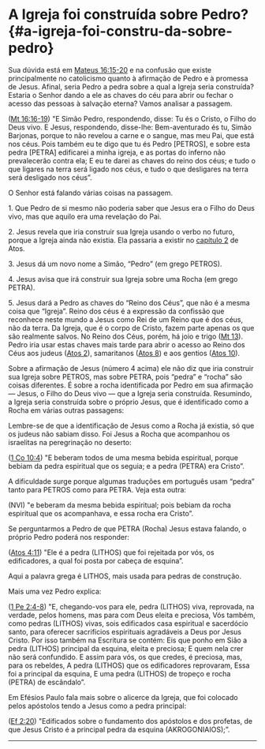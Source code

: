 # A Igreja foi construída sobre Pedro? {#a-igreja-foi-constru-da-sobre-pedro}

Sua dúvida está em [Mateus 16:15-20](http://bibliaonline.com.br/acf/mt/16/15-20) e na confusão que existe principalmente no catolicismo quanto à afirmação de Pedro e à promessa de Jesus. Afinal, seria Pedro a pedra sobre a qual a Igreja seria construída? Estaria o Senhor dando a ele as chaves do céu para abrir ou fechar o acesso das pessoas à salvação eterna? Vamos analisar a passagem.

([Mt 16:16-19](http://bibliaonline.com.br/acf/mt/16/16-19)) &quot;E Simão Pedro, respondendo, disse: Tu és o Cristo, o Filho do Deus vivo. E Jesus, respondendo, disse-lhe: Bem-aventurado és tu, Simão Barjonas, porque to não revelou a carne e o sangue, mas meu Pai, que está nos céus. Pois também eu te digo que tu és Pedro [PETROS], e sobre esta pedra [PETRA] edificarei a minha igreja, e as portas do inferno não prevalecerão contra ela; E eu te darei as chaves do reino dos céus; e tudo o que ligares na terra será ligado nos céus, e tudo o que desligares na terra será desligado nos céus”.

O Senhor está falando várias coisas na passagem.

​1\. Que Pedro de si mesmo não poderia saber que Jesus era o Filho do Deus vivo, mas que aquilo era uma revelação do Pai.

​2\. Jesus revela que iria construir sua Igreja usando o verbo no futuro, porque a Igreja ainda não existia. Ela passaria a existir no [capítulo 2](http://bibliaonline.com.br/acf/atos/2) de Atos.

​3\. Jesus dá um novo nome a Simão, “Pedro” (em grego PETROS).

​4\. Jesus avisa que irá construir sua Igreja sobre uma Rocha (em grego PETRA).

​5\. Jesus dará a Pedro as chaves do “Reino dos Céus”, que não é a mesma coisa que “Igreja”. Reino dos céus é a expressão da confissão que reconhece neste mundo a Jesus como Rei de um Reino que é dos céus, não da terra. Da Igreja, que é o corpo de Cristo, fazem parte apenas os que são realmente salvos. No Reino dos Céus, porém, há joio e trigo ([Mt 13](http://bibliaonline.com.br/acf/mt/13)). Pedro iria usar estas chaves mais tarde para abrir o acesso ao Reino dos Céus aos judeus ([Atos 2](http://bibliaonline.com.br/acf/atos/2)), samaritanos ([Atos 8](http://bibliaonline.com.br/acf/atos/8)) e aos gentios ([Atos 10](http://bibliaonline.com.br/acf/atos/10)).

Sobre a afirmação de Jesus (número 4 acima) ele não diz que iria construir sua Igreja sobre PETROS, mas sobre PETRA, pois “pedra” e “rocha” são coisas diferentes. É sobre a rocha identificada por Pedro em sua afirmação — Jesus, o Filho do Deus vivo — que a Igreja seria construída. Resumindo, a Igreja seria construída sobre o próprio Jesus, que é identificado como a Rocha em várias outras passagens:

Lembre-se de que a identificação de Jesus como a Rocha já existia, só que os judeus não sabiam disso. Foi Jesus a Rocha que acompanhou os israelitas na peregrinação no deserto:

([1 Co 10:4](http://bibliaonline.com.br/acf/1co/10/4)) &quot;E beberam todos de uma mesma bebida espiritual, porque bebiam da pedra espiritual que os seguia; e a pedra (PETRA) era Cristo”.

A dificuldade surge porque algumas traduções em português usam “pedra” tanto para PETROS como para PETRA. Veja esta outra:

(NVI) &quot;e beberam da mesma bebida espiritual; pois bebiam da rocha espiritual que os acompanhava, e essa rocha era Cristo”.

Se perguntarmos a Pedro de que PETRA (Rocha) Jesus estava falando, o próprio Pedro poderá nos responder:

([Atos 4:11](http://bibliaonline.com.br/acf/atos/4/11)) &quot;Ele é a pedra (LITHOS) que foi rejeitada por vós, os edificadores, a qual foi posta por cabeça de esquina”.

Aqui a palavra grega é LITHOS, mais usada para pedras de construção.

Mais uma vez Pedro explica:

([1 Pe 2:4-8](http://bibliaonline.com.br/acf/1pe/2/4-8)) &quot;E, chegando-vos para ele, pedra (LITHOS) viva, reprovada, na verdade, pelos homens, mas para com Deus eleita e preciosa, Vós também, como pedras (LITHOS) vivas, sois edificados casa espiritual e sacerdócio santo, para oferecer sacrifícios espirituais agradáveis a Deus por Jesus Cristo. Por isso também na Escritura se contém: Eis que ponho em Sião a pedra (LITHOS) principal da esquina, eleita e preciosa; E quem nela crer não será confundido. E assim para vós, os que credes, é preciosa, mas, para os rebeldes, A pedra (LITHOS) que os edificadores reprovaram, Essa foi a principal da esquina, E uma pedra (LITHOS) de tropeço e rocha (PETRA) de escândalo”.

Em Efésios Paulo fala mais sobre o alicerce da Igreja, que foi colocado pelos apóstolos tendo a Jesus como a pedra principal:

([Ef 2:20](http://bibliaonline.com.br/acf/ef/2/20)) &quot;Edificados sobre o fundamento dos apóstolos e dos profetas, de que Jesus Cristo é a principal pedra da esquina (AKROGONIAIOS);”.

*****